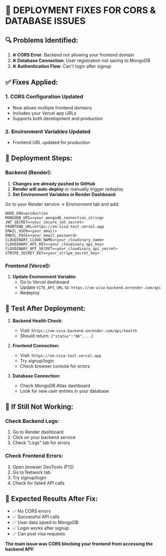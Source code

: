 # 🚨 DEPLOYMENT FIXES FOR CORS & DATABASE ISSUES

## 🔍 **Problems Identified:**

1. ❌ **CORS Error**: Backend not allowing your frontend domain
2. ❌ **Database Connection**: User registration not saving to MongoDB
3. ❌ **Authentication Flow**: Can't login after signup

## ✅ **Fixes Applied:**

### 1. **CORS Configuration Updated**
- Now allows multiple frontend domains
- Includes your Vercel app URLs
- Supports both development and production

### 2. **Environment Variables Updated**
- Frontend URL updated for production

## 🚀 **Deployment Steps:**

### **Backend (Render):**
1. **Changes are already pushed to GitHub**
2. **Render will auto-deploy** or manually trigger redeploy
3. **Set Environment Variables in Render Dashboard:**

Go to your Render service → Environment tab and add:

```
NODE_ENV=production
MONGODB_URI=<your_mongodb_connection_string>
JWT_SECRET=<your_secure_jwt_secret>
FRONTEND_URL=https://vm-visa-test.vercel.app
EMAIL_USER=<your_email>
EMAIL_PASS=<your_email_password>
CLOUDINARY_CLOUD_NAME=<your_cloudinary_name>
CLOUDINARY_API_KEY=<your_cloudinary_api_key>
CLOUDINARY_API_SECRET=<your_cloudinary_api_secret>
STRIPE_SECRET_KEY=<your_stripe_secret_key>
```

### **Frontend (Vercel):**
1. **Update Environment Variable:**
   - Go to Vercel dashboard
   - Update `VITE_API_URL` to: `https://vm-visa-backend.onrender.com/api`
   - Redeploy

## 🔧 **Test After Deployment:**

1. **Backend Health Check:**
   - Visit: `https://vm-visa-backend.onrender.com/api/health`
   - Should return: `{"status":"OK",...}`

2. **Frontend Connection:**
   - Visit: `https://vm-visa-test.vercel.app`
   - Try signup/login
   - Check browser console for errors

3. **Database Connection:**
   - Check MongoDB Atlas dashboard
   - Look for new user entries in your database

## 🚨 **If Still Not Working:**

### **Check Backend Logs:**
1. Go to Render dashboard
2. Click on your backend service
3. Check "Logs" tab for errors

### **Check Frontend Errors:**
1. Open browser DevTools (F12)
2. Go to Network tab
3. Try signup/login
4. Check for failed API calls

## 🎯 **Expected Results After Fix:**

- ✅ No CORS errors
- ✅ Successful API calls
- ✅ User data saved to MongoDB
- ✅ Login works after signup
- ✅ Can post visa requests

**The main issue was CORS blocking your frontend from accessing the backend API!**
